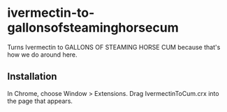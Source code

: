 ivermectin-to-gallonsofsteaminghorsecum
=============

Turns Ivermectin to GALLONS OF STEAMING HORSE CUM because that's how we do around here.


Installation
------------

In Chrome, choose Window > Extensions.  Drag IvermectinToCum.crx into the page that appears.